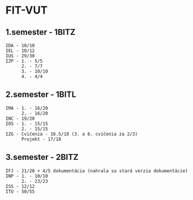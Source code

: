 # FIT-VUT

## 1.semester - 1BITZ

    IDA - 10/10
    IEL - 10/12
    IUS - 29/30
    IZP - 1. - 5/5
          2. - 7/7
          3. - 10/10
          4. - 4/4
          
## 2.semester - 1BITL

    IMA - 1. - 16/20
          2. - 16/20
    INC - 19/20
    IOS - 1. - 15/15
          2. - 15/15
    IZG - Cvičenia - 16.5/18 (3. a 6. cvičenia za 2/3)
          Projekt - 17/18
         
## 3.semester - 2BITZ

    IFJ - 21/20 + 4/5 dokumentácia (nahrala sa stará verzia dokumentácie)
    INP - 1. - 10/10
          2. - 23/23
    ISS - 12/12
    ITU - 50/55


    
